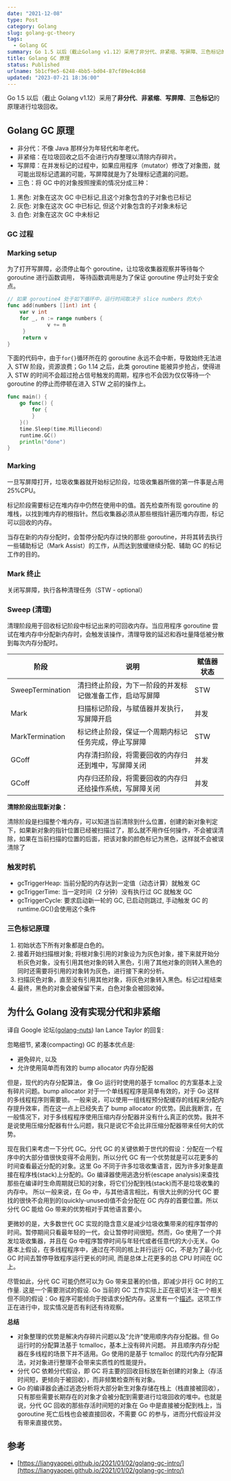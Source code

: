 ```yaml
---
date: "2021-12-08"
type: Post
category: Golang
slug: golang-gc-theory
tags:
  - Golang GC
summary: Go 1.5 以后（截止Golang v1.12）采用了非分代、非紧缩、写屏障、三色标记的原理进行垃圾回收。
title: Golang GC 原理
status: Published
urlname: 5b1cf9e5-6248-4bb5-bd04-87cf89e4c868
updated: "2023-07-21 18:36:00"
---
```


Go 1.5 以后（截止 Golang v1.12）采用了**非分代**、**非紧缩**、**写屏障**、**三色标记**的原理进行垃圾回收。

## Golang GC 原理

- 非分代：不像 Java 那样分为年轻代和年老代。
- 非紧缩：在垃圾回收之后不会进行内存整理以清除内存碎片。
- 写屏障：在并发标记的过程中，如果应用程序（mutator）修改了对象图，就可能出现标记遗漏的可能，写屏障就是为了处理标记遗漏的问题。
- 三色：将 GC 中的对象按照搜索的情况分成三种：

1. 黑色: 对象在这次 GC 中已标记,且这个对象包含的子对象也已标记
2. 灰色: 对象在这次 GC 中已标记, 但这个对象包含的子对象未标记
3. 白色: 对象在这次 GC 中未标记

### GC 过程

### Marking setup

为了打开写屏障，必须停止每个 goroutine，让垃圾收集器观察并等待每个 goroutine 进行函数调用， 等待函数调用是为了保证 goroutine 停止时处于安全点。

```go
// 如果 goroutine4 处于如下循环中，运行时间取决于 slice numbers 的大小
func add(numbers []int) int {
    var v int
    for _, n := range numbers {
             v += n
     }
     return v
}
```

下面的代码中，由于`for{}`循环所在的 goroutine 永远不会中断，导致始终无法进入 STW 阶段，资源浪费；Go 1.14 之后，此类 goroutine 能被异步抢占，使得进入 STW 的时间不会超过抢占信号触发的周期，程序也不会因为仅仅等待一个 goroutine 的停止而停顿在进入 STW 之前的操作上。

```go
func main() {
    go func() {
        for {
        }
    }()
    time.Sleep(time.Milliecond)
    runtime.GC()
    println("done")
}
```

### Marking

一旦写屏障打开，垃圾收集器就开始标记阶段，垃圾收集器所做的第一件事是占用 25%CPU。

标记阶段需要标记在堆内存中仍然在使用中的值。首先检查所有现 goroutine 的堆栈，以找到堆内存的根指针。然后收集器必须从那些根指针遍历堆内存图，标记可以回收的内存。

当存在新的内存分配时，会暂停分配内存过快的那些 goroutine，并将其转去执行一些辅助标记（Mark Assist）的工作，从而达到放缓继续分配、辅助 GC 的标记工作的目的。

### Mark 终止

关闭写屏障，执行各种清理任务（STW - optional）

### Sweep (清理)

清理阶段用于回收标记阶段中标记出来的可回收内存。当应用程序 goroutine 尝试在堆内存中分配新内存时，会触发该操作，清理导致的延迟和吞吐量降低被分散到每次内存分配时。

| 阶段             | 说明                                                     | 赋值器状态 |
| ---------------- | -------------------------------------------------------- | ---------- |
| SweepTermination | 清扫终止阶段，为下一阶段的并发标记做准备工作，启动写屏障 | STW        |
| Mark             | 扫描标记阶段，与赋值器并发执行，写屏障开启               | 并发       |
| MarkTermination  | 标记终止阶段，保证一个周期内标记任务完成，停止写屏障     | STW        |
| GCoff            | 内存清扫阶段，将需要回收的内存归还到堆中，写屏障关闭     | 并发       |
| GCoff            | 内存归还阶段，将需要回收的内存归还给操作系统，写屏障关闭 | 并发       |

**清除阶段出现新对象：**

清除阶段是扫描整个堆内存，可以知道当前清除到什么位置，创建的新对象判定下，如果新对象的指针位置已经被扫描过了，那么就不用作任何操作，不会被误清除，如果在当前扫描的位置的后面，把该对象的颜色标记为黑色，这样就不会被误清除了

### 触发时机

- gcTriggerHeap: 当前分配的内存达到一定值（动态计算）就触发 GC
- gcTriggerTime: 当一定时间（2 分钟）没有执行过 GC 就触发 GC
- gcTriggerCycle: 要求启动新一轮的 GC, 已启动则跳过, 手动触发 GC 的 runtime.GC()会使用这个条件

### 三色标记原理

1. 初始状态下所有对象都是白色的。
2. 接着开始扫描根对象; 将根对象引用的对象设为为灰色对象，接下来就开始分析灰色对象，没有引用其他对象的转入黑色，引用了其他对象的则转入黑色的同时还需要将引用的对象转为灰色，进行接下来的分析。
3. 扫描灰色对象，直至没有引用其他对象，将灰色对象转入黑色。标记过程结束
4. 最终，黑色的对象会被保留下来，白色对象会被回收掉。

## 为什么 Golang 没有实现分代和非紧缩

译自 Google 论坛([golang-nuts](https://groups.google.com/forum/#!msg/golang-nuts/KJiyv2mV2pU/wdBUH1mHCAAJ)) Ian Lance Taylor 的回复:

忽略细节, 紧凑(compacting) GC 的基本优点是:

- 避免碎片, 以及
- 允许使用简单而有效的 bump allocator 内存分配器

但是，现代的内存分配算法， 像 Go 运行时使用的基于 tcmalloc 的方案基本上没有碎片问题。bump allocator 对于一个单线程程序是简单有效的，对于 Go 这样的多线程程序则需要锁。一般来说，可以使用一组线程预分配缓存的线程来分配内存提升效率，而在这一点上已经失去了 bump allocator 的优势。因此我断言，在一般情况下，对于多线程程序使用压缩内存分配器并没有什么真正的优势。我并不是说使用压缩分配器有什么问题，我只是说它不会比非压缩分配器带来任何大的优势。

现在我们来考虑一下分代 GC。分代 GC 的关键依赖于世代的假设：分配在一个程序中的大部分值很快变得不会用到，所以分代 GC 有一个优势就是可以花更多的时间查看最近分配的对象。这里 Go 不同于许多垃圾收集语言，因为许多对象是直接在程序栈(stack)上分配的。Go 编译器使用逃逸分析(escape analysis)来查找那些在编译时生命周期就已知的对象，将它们分配到栈(stack)而不是垃圾收集的内存中。 所以一般来说，在 Go 中，与其他语言相比，有很大比例的分代 GC 要找的很快不会用到的(quickly-unused)值不会分配在 GC 内存的首要位置。所以分代 GC 能给 Go 带来的优势相对于其他语言要小。

更微妙的是，大多数世代 GC 实现的隐含意义是减少垃圾收集带来的程序暂停的时间。暂停期间只看最年轻的一代，会让暂停时间很短。然而，Go 使用了一个并发垃圾收集器，并且在 Go 中程序暂停时间与年轻代或者任意代的大小无关。Go 基本上假设，在多线程程序中，通过在不同的核上并行运行 GC，不是为了最小化 GC 时间去暂停导致程序运行更长的时间, 而是总体上花更多的总 CPU 时间在 GC 上。

尽管如此，分代 GC 可能仍然可以为 Go 带来显著的价值，即减少并行 GC 时的工作量. 这是一个需要测试的假设. Go 当前的 GC 工作实际上正在密切关注一个相关但不同的假设：Go 程序可能倾向于按请求分配内存。这里有一个[描述](https://docs.google.com/document/d/1gCsFxXamW8RRvOe5hECz98Ftk-tcRRJcDFANj2VwCB0/view)。这项工作正在进行中，现实情况是否有利还有待观察。

**总结**

- 对象整理的优势是解决内存碎片问题以及“允许”使用顺序内存分配器。但 Go 运行时的分配算法基于 tcmalloc，基本上没有碎片问题。 并且顺序内存分配器在多线程的场景下并不适用。Go 使用的是基于 tcmalloc 的现代内存分配算法，对对象进行整理不会带来实质性的性能提升。
- 分代 GC 依赖分代假设，即 GC 将主要的回收目标放在新创建的对象上（存活时间短，更倾向于被回收），而非频繁检查所有对象。
- Go 的编译器会通过逃逸分析将大部分新生对象存储在栈上（栈直接被回收），只有那些需要长期存在的对象才会被分配到需要进行垃圾回收的堆中。也就是说，分代 GC 回收的那些存活时间短的对象在 Go 中是直接被分配到栈上，当 goroutine 死亡后栈也会被直接回收，不需要 GC 的参与，进而分代假设并没有带来直接优势。

## 参考

- [https://liangyaopei.github.io/2021/01/02/golang-gc-intro/](https://liangyaopei.github.io/2021/01/02/golang-gc-intro/)
